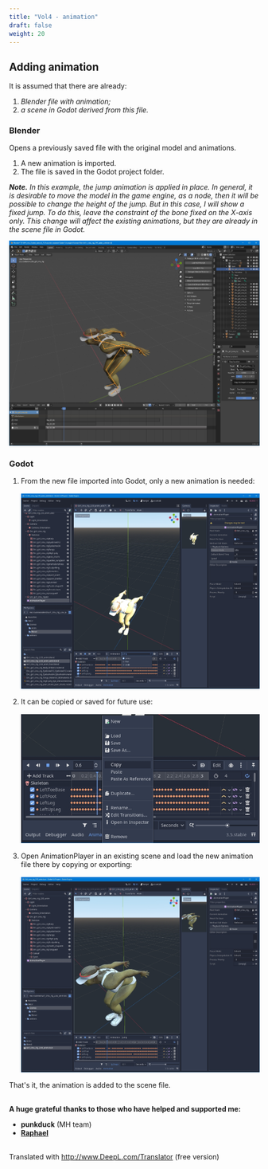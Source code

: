 ```yaml
---
title: "Vol4 - animation"
draft: false
weight: 20
---
```


## Adding animation

It is assumed that there are already:

1. _Blender file with animation;_
2. _a scene in Godot derived from this file._

 

### Blender

Opens a previously saved file with the original model and animations.
1. A new animation is imported.
2. The file is saved in the Godot project folder.

_**Note.** In this example, the jump animation is applied in place. In general, it is desirable to move the model in the game engine, as a node, then it will be possible to change the height of the jump. But in this case, I will show a fixed jump. To do this, leave the constraint of the bone fixed on the X-axis only. This change will affect the existing animations, but they are already in the scene file in Godot._

![vol4_01](184bf07a17db8bd4594fbed7343f87b5.jpg)


### Godot

1. From the new file imported into Godot, only a new animation is needed:
 \
 \
 ![vol4_02](6af31c51c6546fdc10c0e80052c9e9d8.jpg)

2. It can be copied or saved for future use:
 \
 \
 ![vol4_03](f14c9c02f586caac32fccd5aa68cfbc5.jpg)

3. Open AnimationPlayer in an existing scene and load the new animation file there by copying or exporting:
 \
 \
 ![vol4_04](7197e8b53e42e31efeeafda51eed5051.jpg)

That's it, the animation is added to the scene file.

\
**A huge grateful thanks to those who have helped and supported me:**
* **punkduck** (MH team)
* [**Raphael**](https://files.mastodon.social/media_attachments/files/106/976/022/172/293/623/original/0ceb03882540b2a7.jpeg)

\
Translated with http://www.DeepL.com/Translator (free version)
